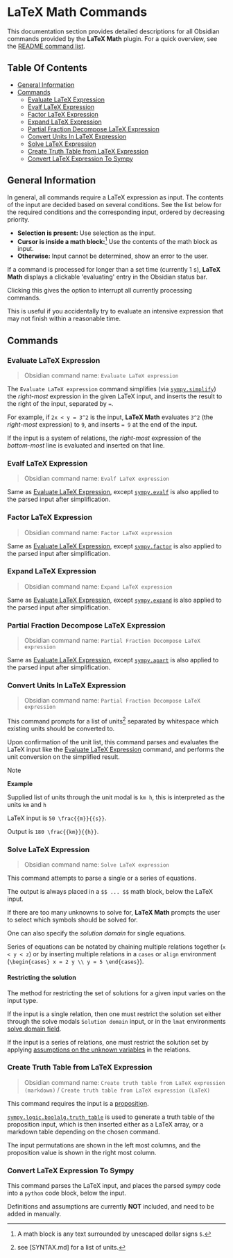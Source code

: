 
<!-- omit in toc -->
# LaTeX Math Commands

This documentation section provides detailed descriptions for all Obsidian commands provided by the **LaTeX Math** plugin. For a quick overview, see the [README command list](../README.md#command-list).

<!-- omit in toc -->
## Table Of Contents

- [General Information](#general-information)
- [Commands](#commands)
  - [Evaluate LaTeX Expression](#evaluate-latex-expression)
  - [Evalf LaTeX Expression](#evalf-latex-expression)
  - [Factor LaTeX Expression](#factor-latex-expression)
  - [Expand LaTeX Expression](#expand-latex-expression)
  - [Partial Fraction Decompose LaTeX Expression](#partial-fraction-decompose-latex-expression)
  - [Convert Units In LaTeX Expression](#convert-units-in-latex-expression)
  - [Solve LaTeX Expression](#solve-latex-expression)
  - [Create Truth Table from LaTeX Expression](#create-truth-table-from-latex-expression)
  - [Convert LaTeX Expression To Sympy](#convert-latex-expression-to-sympy)

## General Information

In general, all commands require a LaTeX expression as input.
The contents of the input are decided based on several conditions.
See the list below for the required conditions and the corresponding input, ordered by decreasing priority.

- **Selection is present:** Use selection as the input.
- **Cursor is inside a math block:**[^math-block] Use the contents of the math block as input.
- **Otherwise:** Input cannot be determined, show an error to the user.

[^math-block]: A math block is any text surrounded by unescaped dollar signs `$`.

If a command is processed for longer than a set time (currently 1 s), **LaTeX Math** displays a clickable 'evaluating' entry in the Obsidian status bar.

Clicking this gives the option to interrupt all currently processing commands.

This is useful if you accidentally try to evaluate an intensive expression that may not finish within a reasonable time.

## Commands

### Evaluate LaTeX Expression

> Obsidian command name: `Evaluate LaTeX expression`

The `Evaluate LaTeX expression` command simplifies (via [`sympy.simplify`](https://docs.sympy.org/latest/tutorials/intro-tutorial/simplification.html#simplify)) the *right-most* expression in the given LaTeX input, and inserts the result to the right of the input, separated by `=`.

For example, if `2x < y = 3^2` is the input, **LaTeX Math** evaluates `3^2` (the *right-most* expression) to `9`, and inserts `= 9` at the end of the input.

If the input is a system of relations, the *right-most* expression of the *bottom-most* line is evaluated and inserted on that line.

### Evalf LaTeX Expression

> Obsidian command name: `Evalf LaTeX expression`

Same as [Evaluate LaTeX Expression](#evaluate-latex-expression), except [`sympy.evalf`](https://docs.sympy.org/latest/modules/core.html#module-sympy.core.evalf) is also applied to the parsed input after simplification.

### Factor LaTeX Expression

> Obsidian command name: `Factor LaTeX expression`

Same as [Evaluate LaTeX Expression](#evaluate-latex-expression), except [`sympy.factor`](https://docs.sympy.org/latest/tutorials/intro-tutorial/simplification.html#factor) is also applied to the parsed input after simplification.

### Expand LaTeX Expression

> Obsidian command name: `Expand LaTeX expression`

Same as [Evaluate LaTeX Expression](#evaluate-latex-expression), except [`sympy.expand`](https://docs.sympy.org/latest/tutorials/intro-tutorial/simplification.html#expand) is also applied to the parsed input after simplification.

### Partial Fraction Decompose LaTeX Expression

> Obsidian command name: `Partial Fraction Decompose LaTeX expression`

Same as [Evaluate LaTeX Expression](#evaluate-latex-expression), except [`sympy.apart`](https://docs.sympy.org/latest/tutorials/intro-tutorial/simplification.html#apart) is also applied to the parsed input after simplification.

### Convert Units In LaTeX Expression

> Obsidian command name: `Partial Fraction Decompose LaTeX expression`

This command prompts for a list of units[^unit-list] separated by whitespace which existing units should be converted to.

[^unit-list]: see [SYNTAX.md] for a list of units.

Upon confirmation of the unit list, this command parses and evaluates the LaTeX input like the [Evaluate LaTeX Expression](#evaluate-latex-expression) command, and performs the unit conversion on the simplified result.

> [!NOTE]
> **Example**
>
> Supplied list of units through the unit modal is `km h`, this is interpreted as the units `km` and `h`
>
> LaTeX input is `50 \frac{{m}}{{s}}`.
>
> Output is `180 \frac{{km}}{{h}}`.

### Solve LaTeX Expression

> Obsidian command name: `Solve LaTeX expression`

This command attempts to parse a single or a series of equations.

The output is always placed in a `$$ ... $$` math block, below the LaTeX input.

If there are too many unknowns to solve for, **LaTeX Math** prompts the user to select which symbols should be solved for.

One can also specify the *solution domain* for single equations.

Series of equations can be notated by chaining multiple relations together (`x < y < z`) or by inserting multiple relations in a `cases` or `align` environment (`\begin{cases} x = 2 y \\ y = 5 \end{cases}`).

#### Restricting the solution

The method for restricting the set of solutions for a given input varies on the input type.

If the input is a single relation, then one must restrict the solution set either through the solve modals `Solution domain` input,
or in the `lmat` environments [solve domain field](LMAT_ENV.md#default-solve-domain).

If the input is a series of relations, one must restrict the solution set by applying [assumptions on the unknown variables](LMAT_ENV.md#symbol-assumptions) in the relations.

### Create Truth Table from LaTeX Expression

> Obsidian command name: `Create truth table from LaTeX expression (markdown)` / `Create truth table from LaTeX expression (LaTeX)`

This command requires the input is a [proposition](SYNTAX.md#logical-proposition).

[`sympy.logic.boolalg.truth_table`](https://docs.sympy.org/latest/modules/logic.html#sympy.logic.boolalg.truth_table) is used to generate a truth table of the proposition input, which is then inserted either as a LaTeX array, or a markdown table depending on the chosen command.

The input permutations are shown in the left most columns, and the proposition value is shown in the right most column.

### Convert LaTeX Expression To Sympy

This command parses the LaTeX input, and places the parsed sympy code into a `python` code block, below the input.

Definitions and assumptions are currently **NOT** included, and need to be added in manually.
